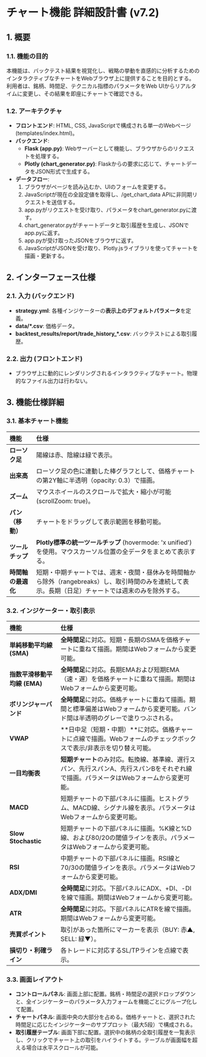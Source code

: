# **チャート機能 詳細設計書 (v7.2)**

## **1\. 概要**

### **1.1. 機能の目的**

本機能は、バックテスト結果を視覚化し、戦略の挙動を直感的に分析するためのインタラクティブなチャートをWebブラウザ上に提供することを目的とする。利用者は、銘柄、時間足、テクニカル指標のパラメータをWeb UIからリアルタイムに変更し、その結果を即座にチャートで確認できる。

### **1.2. アーキテクチャ**

* **フロントエンド**: HTML, CSS, JavaScriptで構成される単一のWebページ (templates/index.html)。  
* **バックエンド**:  
  * **Flask (app.py)**: Webサーバーとして機能し、ブラウザからのリクエストを処理する。  
  * **Plotly (chart\_generator.py)**: Flaskからの要求に応じて、チャートデータをJSON形式で生成する。  
* **データフロー**:  
  1. ブラウザがページを読み込むか、UIのフォームを変更する。  
  2. JavaScriptが現在の全設定値を取得し、/get\_chart\_data APIに非同期リクエストを送信する。  
  3. app.pyがリクエストを受け取り、パラメータをchart\_generator.pyに渡す。  
  4. chart\_generator.pyがチャートデータと取引履歴を生成し、JSONでapp.pyに返す。  
  5. app.pyが受け取ったJSONをブラウザに返す。  
  6. JavaScriptがJSONを受け取り、Plotly.jsライブラリを使ってチャートを描画・更新する。

## **2\. インターフェース仕様**

### **2.1. 入力 (バックエンド)**

* **strategy.yml**: 各種インジケーターの**表示上のデフォルトパラメータ**を定義。  
* **data/\*.csv**: 価格データ。  
* **backtest\_results/report/trade\_history\_\*.csv**: バックテストによる取引履歴。

### **2.2. 出力 (フロントエンド)**

* ブラウザ上に動的にレンダリングされるインタラクティブなチャート。物理的なファイル出力は行わない。

## **3\. 機能仕様詳細**

### **3.1. 基本チャート機能**

| 機能 | 仕様 |
| :---- | :---- |
| **ローソク足** | 陽線は赤、陰線は緑で表示。 |
| **出来高** | ローソク足の色に連動した棒グラフとして、価格チャートの第2Y軸に半透明（opacity: 0.3）で描画。 |
| **ズーム** | マウスホイールのスクロールで拡大・縮小が可能 (scrollZoom: true)。 |
| **パン（移動）** | チャートをドラッグして表示範囲を移動可能。 |
| **ツールチップ** | **Plotly標準の統一ツールチップ** (hovermode: 'x unified') を使用。マウスカーソル位置の全データをまとめて表示する。 |
| **時間軸の最適化** | 短期・中期チャートでは、週末・夜間・昼休みを時間軸から除外（rangebreaks）し、取引時間のみを連続して表示。長期（日足）チャートでは週末のみを除外する。 |

### **3.2. インジケーター・取引表示**

| 機能 | 仕様 |
| :---- | :---- |
| **単純移動平均線 (SMA)** | **全時間足**に対応。短期・長期のSMAを価格チャートに重ねて描画。期間はWebフォームから変更可能。 |
| **指数平滑移動平均線 (EMA)** | **全時間足**に対応。長期EMAおよび短期EMA（速・遅）を価格チャートに重ねて描画。期間はWebフォームから変更可能。 |
| **ボリンジャーバンド** | **全時間足**に対応。価格チャートに重ねて描画。期間と標準偏差はWebフォームから変更可能。バンド間は半透明のグレーで塗りつぶされる。 |
| **VWAP** | \*\*日中足（短期・中期）\*\*に対応。価格チャートに点線で描画。Webフォームのチェックボックスで表示/非表示を切り替え可能。 |
| **一目均衡表** | **短期チャート**のみ対応。転換線、基準線、遅行スパン、先行スパンA、先行スパンBをそれぞれ線で描画。パラメータはWebフォームから変更可能。 |
| **MACD** | 短期チャートの下部パネルに描画。ヒストグラム、MACD線、シグナル線を表示。パラメータはWebフォームから変更可能。 |
| **Slow Stochastic** | 短期チャートの下部パネルに描画。%K線と%D線、および80/20の閾値ラインを表示。パラメータはWebフォームから変更可能。 |
| **RSI** | 中期チャートの下部パネルに描画。RSI線と70/30の閾値ラインを表示。パラメータはWebフォームから変更可能。 |
| **ADX/DMI** | **全時間足**に対応。下部パネルにADX、+DI、-DIを線で描画。期間はWebフォームから変更可能。 |
| **ATR** | **全時間足**に対応。下部パネルにATRを線で描画。期間はWebフォームから変更可能。 |
| **売買ポイント** | 取引があった箇所にマーカーを表示（BUY: 赤▲, SELL: 緑▼）。 |
| **損切り・利確ライン** | 各トレードに対応するSL/TPラインを点線で表示。 |

### **3.3. 画面レイアウト**

* **コントロールパネル**: 画面上部に配置。銘柄・時間足の選択ドロップダウンと、全インジケーターのパラメータ入力フォームを機能ごとにグループ化して配置。  
* **チャートパネル**: 画面中央の大部分を占める。価格チャートと、選択された時間足に応じたインジケーターのサブプロット（最大5段）で構成される。  
* **取引履歴テーブル**: 画面下部に配置。選択中の銘柄の全取引履歴を一覧表示し、クリックでチャート上の取引をハイライトする。テーブルが画面幅を超える場合は水平スクロールが可能。